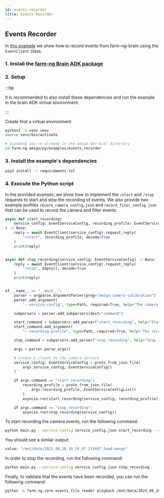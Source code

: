 ```yaml
---
id: events-recorder
title: Events Recorder
---
```


## Events Recorder

In [this example](https://github.com/farm-ng/farm-ng-amiga/blob/main-v2/py/examples/event_recorder/main.py)
we show how to record events from farm-ng-brain using
the `EventClient` class.

### 1. Install the [farm-ng Brain ADK package](/docs/brain/brain-install)

### 2. Setup

:::tip

It is recommended to also install these dependencies and run the
example in the brain ADK virtual environment.

:::

Create first a virtual environment

```bash
python3 -m venv venv
source venv/bin/activate
```

```bash
# assuming you're already in the amiga-dev-kit/ directory
cd farm-ng-amiga/py/examples/events_recorder
```

### 3. Install the example's dependencies

```bash
pip3 install -r requirements.txt
```

### 4. Execute the Python script

In the provided example, we show how to implement the `/start` and `/stop`
requests to start and stop the recording of events. We also provide two example profiles
`record_camera_config.json` and `record_fiter_config.json` that can be used to record the
camera and filter events.

```python
async def start_recording(
    service_config: EventServiceConfig, recording_profile: EventServiceConfigList
) -> None:
    reply = await EventClient(service_config).request_reply(
        "/start", recording_profile, decode=True
    )
    print(reply)


async def stop_recording(service_config: EventServiceConfig) -> None:
    reply = await EventClient(service_config).request_reply(
        "/stop", Empty(), decode=True
    )
    print(reply)


if __name__ == "__main__":
    parser = argparse.ArgumentParser(prog="amiga-camera-calibration")
    parser.add_argument(
        "--service-config", type=Path, required=True, help="The camera config.")

    subparsers = parser.add_subparsers(dest="command")

    start_command = subparsers.add_parser("start_recording", help="Start recording.")
    start_command.add_argument(
        "--recording-profile", type=Path, required=True, help="The recording profile.")

    stop_command = subparsers.add_parser("stop_recording", help="Stop recording.")

    args = parser.parse_args()

    # create a client to the camera service
    service_config: EventServiceConfig = proto_from_json_file(
        args.service_config, EventServiceConfig()
    )

    if args.command == "start_recording":
        recording_profile = proto_from_json_file(
            args.recording_profile, EventServiceConfigList()
        )
        asyncio.run(start_recording(service_config, recording_profile))

    if args.command == "stop_recording":
        asyncio.run(stop_recording(service_config))
```

To start recording the camera events, run the following command:

```bash
python main.py --service-config service_config.json start_recording --recording-profile record_camera_config.json
```

You should see a similar output:

```bash
value: "/mnt/data/2023_09_28_10_24_07_212687_lead-mango"
```

In order to stop the recording, run the following command:

```bash
python main.py --service-config service_config.json stop_recording
```

Finally, to validate that the events have been recorded, you can run the following command:

```bash
python -m farm_ng.core.events_file_reader playback /mnt/data/2023_09_28_10_24_07_212687_lead-mango.0000.bin
```
